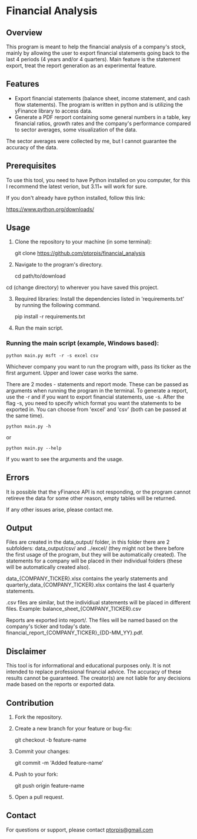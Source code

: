 # Financial Analysis

## Overview

This program is meant to help the financial analysis of a company's stock, mainly by allowing the user to export financial statements going back to the last 4 periods (4 years and/or 4 quarters).
Main feature is the statement export, treat the report generation as an experimental feature.

## Features

 - Export financial statements (balance sheet, income statement, and cash flow statements). The program is written in python and is utilizing the yFinance library to access data.
 - Generate a PDF rerport containing some general numbers in a table, key financial ratios, growth rates and the company's performance compared to sector averages, some visualization of the data. 
 
 The sector averages were collected by me, but I cannot guarantee the accuracy of the data.

## Prerequisites

To use this tool, you need to have Python installed on you computer, for this I recommend the latest verion, but 3.11+ will work for sure.

If you don't already have python installed, follow this link:

https://www.python.org/downloads/

## Usage

1. Clone the repository to your machine (in some terminal):

    git clone https://github.com/ptorpis/financial_analysis

2. Navigate to the program's directory.

    cd path/to/download

cd (change directory) to wherever you have saved this project.

3. Required libraries: Install the dependencies listed in 'requirements.txt' by running the following command.

    pip install -r requirements.txt

4. Run the main script.

### Running the main script (example, Windows based):

    python main.py msft -r -s excel csv

Whichever company you want to run the program with, pass its ticker as the first argument. Upper and lower case works the same.

There are 2 modes - statements and report mode. These can be passed as arguments when running the program in the terminal.
To generate a report, use the -r and if you want to export financial statements, use -s. After the flag -s, you need to specify which format you want the statements to be exported in. You can choose from 'excel' and 'csv' (both can be passed at the same time).

    python main.py -h

or

    python main.py --help

If you want to see the arguments and the usage.

## Errors

It is possible that the yFinance API is not responding, or the program cannot retireve the data for some other reason, empty tables will be returned.

If any other issues arise, please contact me.

## Output

Files are created in the data_output/ folder, in this folder there are 2 subfolders: data_output/csv/ and ../excel/ (they might not be there before the first usage of the program, but they will be automatically created).
The statements for a company will be placed in their individual folders (these will be automatically created also).

data_{COMPANY_TICKER}.xlsx contains the yearly statements and quarterly_data_{COMPANY_TICKER}.xlsx contains the last 4 quarterly statements.

.csv files are similar, but the individiual statements will be placed in different files. Example: balance_sheet_{COMPANY_TICKER}.csv

Reports are exported into report/. The files will be named based on the company's ticker and today's date.
financial_report_{COMPANY_TICKER}_{DD-MM_YY}.pdf.

## Disclaimer

This tool is for informational and educational purposes only. It is not intended to replace professional financial advice. The accuracy of these results cannot be guaranteed. The creator(s) are not liable for any decisions made based on the reports or exported data.

## Contribution

1. Fork the repository.
2. Create a new branch for your feature or bug-fix:

    git checkout -b feature-name

3. Commit your changes:

    git commit -m 'Added feature-name'

4. Push to your fork:

    git push origin feature-name

5. Open a pull request.


## Contact

For questions or support, please contact ptorpis@gmail.com
